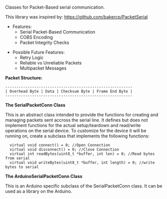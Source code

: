 
Classes for Packet-Based serial communication.
 
This library was inspired by:
https://github.com/bakercp/PacketSerial

- Features:
  - Serial Packet-Based Communication
  - COBS Encoding
  - Packet Integrity Checks

* Possible Future Features:
  * Retry Logic
  * Reliable vs Unreliable Packets
  * Multipacket Messages
  
 **Packet Structure:**
  ```
  ---------------------------------------------------------
  | Overhead Byte | Data | Checksum Byte | Frame End Byte |
  ---------------------------------------------------------
  ```
  
**The SerialPacketConn Class**

   This is an abstract class intended to provide the functions for creating and managing packets sent accross the serial line. It defines but does not implement functions for the actual setup/teardown and read/write operations on the serial device. To customize for the device it will be running on, create a subclass that implements the following functions:

```
  virtual void connect() = 0; //Open Connection
  virtual void disconnect() = 0; //Close Connection
  virtual int readBytes(uint8_t *buffer, int len) = 0; //Read bytes from serial
  virtual void writeBytes(uint8_t *buffer, int length) = 0; //write bytes to serial
```

**The ArduinoSerialPacketConn Class**

   This is an Arduino specific subclass of the SerialPacketConn class. It can be used as a library on the Arduino.
